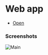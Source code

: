 # Web app

* [Open](https://mike-petrov.github.io/DSXTHack)

### Screenshots
![Main](https://i.ibb.co/hHxrCMw/2019-04-08-12-47-44-1.png)
